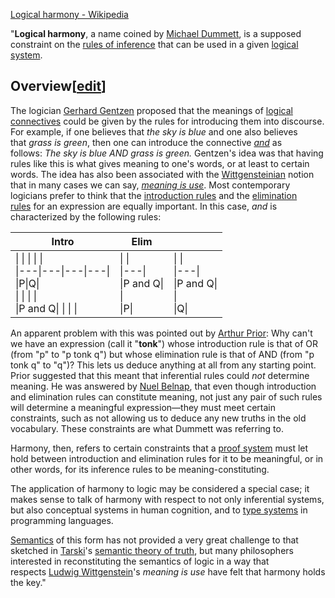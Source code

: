 [Logical harmony - Wikipedia](https://en.wikipedia.org/wiki/Logical_harmony)

"**Logical harmony**, a name coined by [Michael Dummett](https://en.wikipedia.org/wiki/Michael_Dummett "Michael Dummett"), is a supposed constraint on the [rules of inference](https://en.wikipedia.org/wiki/Rules_of_inference "Rules of inference") that can be used in a given [logical system](https://en.wikipedia.org/wiki/Logical_system "Logical system").

## Overview[[edit](https://en.wikipedia.org/w/index.php?title=Logical_harmony&action=edit&section=1 "Edit section: Overview")]

The logician [Gerhard Gentzen](https://en.wikipedia.org/wiki/Gerhard_Gentzen "Gerhard Gentzen") proposed that the meanings of [logical connectives](https://en.wikipedia.org/wiki/Logical_connective "Logical connective") could be given by the rules for introducing them into discourse. For example, if one believes that _the sky is blue_ and one also believes that _grass is green_, then one can introduce the connective _[and](https://en.wikipedia.org/wiki/Logical_conjunction "Logical conjunction")_ as follows: _The sky is blue AND grass is green._ Gentzen's idea was that having rules like this is what gives meaning to one's words, or at least to certain words. The idea has also been associated with the [Wittgensteinian](https://en.wikipedia.org/wiki/Wittgensteinian "Wittgensteinian") notion that in many cases we can say, _[meaning is use](https://en.wikipedia.org/wiki/Meaning_is_use)_. Most contemporary logicians prefer to think that the [introduction rules](https://en.wikipedia.org/wiki/Introduction_rule "Introduction rule") and the [elimination rules](https://en.wikipedia.org/wiki/Elimination_rule "Elimination rule") for an expression are equally important. In this case, _and_ is characterized by the following rules:

|Intro|Elim|   |
|---|---|---|
|\|   \|   \|   \|   \|<br>\|---\|---\|---\|---\|<br>\|P\|Q\|<br>\|   \|   \|   \|<br>\|P and Q\|   \|   \|   \||\|   \|<br>\|---\|<br>\|P and Q\|<br>\|<br>\|P\||\|   \|<br>\|---\|<br>\|P and Q\|<br>\|<br>\|Q\||

An apparent problem with this was pointed out by [Arthur Prior](https://en.wikipedia.org/wiki/Arthur_Prior "Arthur Prior"): Why can't we have an expression (call it "**tonk**") whose introduction rule is that of OR (from "p" to "p tonk q") but whose elimination rule is that of AND (from "p tonk q" to "q")? This lets us deduce anything at all from any starting point. Prior suggested that this meant that inferential rules could _not_ determine meaning. He was answered by [Nuel Belnap](https://en.wikipedia.org/wiki/Nuel_Belnap "Nuel Belnap"), that even though introduction and elimination rules can constitute meaning, not just any pair of such rules will determine a meaningful expression—they must meet certain constraints, such as not allowing us to deduce any new truths in the old vocabulary. These constraints are what Dummett was referring to.

Harmony, then, refers to certain constraints that a [proof system](https://en.wikipedia.org/wiki/Proof_system "Proof system") must let hold between introduction and elimination rules for it to be meaningful, or in other words, for its inference rules to be meaning-constituting.

The application of harmony to logic may be considered a special case; it makes sense to talk of harmony with respect to not only inferential systems, but also conceptual systems in human cognition, and to [type systems](https://en.wikipedia.org/wiki/Type_system "Type system") in programming languages.

[Semantics](https://en.wikipedia.org/wiki/Semantics_of_logic "Semantics of logic") of this form has not provided a very great challenge to that sketched in [Tarski](https://en.wikipedia.org/wiki/Alfred_Tarski "Alfred Tarski")'s [semantic theory of truth](https://en.wikipedia.org/wiki/Semantic_theory_of_truth "Semantic theory of truth"), but many philosophers interested in reconstituting the semantics of logic in a way that respects [Ludwig Wittgenstein](https://en.wikipedia.org/wiki/Ludwig_Wittgenstein "Ludwig Wittgenstein")'s _meaning is use_ have felt that harmony holds the key."